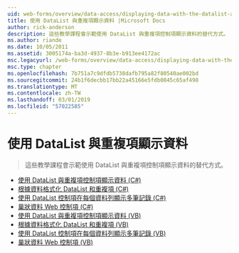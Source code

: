 ```yaml
---
uid: web-forms/overview/data-access/displaying-data-with-the-datalist-and-repeater/index
title: 使用 DataList 與重複項顯示資料 |Microsoft Docs
author: rick-anderson
description: 這些教學課程會示範使用 DataList 與重複項控制項顯示資料的替代方式。
ms.author: riande
ms.date: 10/05/2011
ms.assetid: 3005174a-ba3d-4937-8b3e-b913ee4172ac
msc.legacyurl: /web-forms/overview/data-access/displaying-data-with-the-datalist-and-repeater
msc.type: chapter
ms.openlocfilehash: 7b751a7c9dfdb5738dafb795a82f80540ae002bd
ms.sourcegitcommit: 24b1f6decbb17bb22a45166e5fdb0845c65af498
ms.translationtype: MT
ms.contentlocale: zh-TW
ms.lasthandoff: 03/01/2019
ms.locfileid: "57022585"
---
```

<a name="displaying-data-with-the-datalist-and-repeater"></a>使用 DataList 與重複項顯示資料
====================
> 這些教學課程會示範使用 DataList 與重複項控制項顯示資料的替代方式。


- [使用 DataList 與重複項控制項顯示資料 (C#)](displaying-data-with-the-datalist-and-repeater-controls-cs.md)
- [根據資料格式化 DataList 和重複項 (C#)](formatting-the-datalist-and-repeater-based-upon-data-cs.md)
- [使用 DataList 控制項在每個資料列顯示多筆記錄 (C#)](showing-multiple-records-per-row-with-the-datalist-control-cs.md)
- [巢狀資料 Web 控制項 (C#)](nested-data-web-controls-cs.md)
- [使用 DataList 與重複項控制項顯示資料 (VB)](displaying-data-with-the-datalist-and-repeater-controls-vb.md)
- [根據資料格式化 DataList 和重複項 (VB)](formatting-the-datalist-and-repeater-based-upon-data-vb.md)
- [使用 DataList 控制項在每個資料列顯示多筆記錄 (VB)](showing-multiple-records-per-row-with-the-datalist-control-vb.md)
- [巢狀資料 Web 控制項 (VB)](nested-data-web-controls-vb.md)
